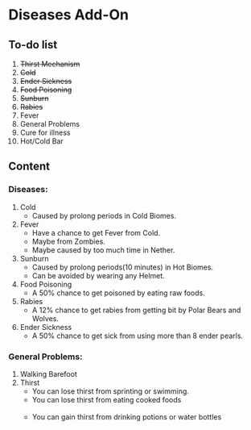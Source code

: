 # Diseases Add-On

## To-do list

1. ~~Thirst Mechanism~~
2. ~~Cold~~
3. ~~Ender Sickness~~
4. ~~Food Poisoning~~
5. ~~Sunburn~~
6. ~~Rabies~~
7. Fever
8. General Problems
9. Cure for illness
10. Hot/Cold Bar

## Content

### Diseases:
1. Cold
   - Caused by prolong periods in Cold Biomes.
2. Fever
   - Have a chance to get Fever from Cold.
   - Maybe from Zombies.
   - Maybe caused by too much time in Nether.
3. Sunburn
   - Caused by prolong periods(10 minutes) in Hot Biomes.
   - Can be avoided by wearing any Helmet.
4. Food Poisoning
   - A 50% chance to get poisoned by eating raw foods.
5. Rabies
   - A 12% chance to get rabies from getting bit by Polar Bears and Wolves.
6. Ender Sickness
   - A 50% chance to get sick from using more than 8 ender pearls.

### General Problems: 
1. Walking Barefoot<br>
2. Thirst
   - You can lose thirst from sprinting or swimming.
   - You can lose thirst from eating cooked foods<br><br>
   - You can gain thirst from drinking potions or water bottles
